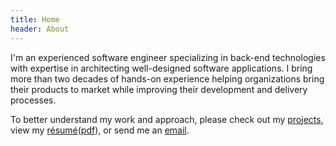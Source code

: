 ```yaml
---
title: Home
header: About
---
```


I'm an experienced software engineer specializing in back-end technologies with
expertise in architecting well-designed software applications. I bring more
than two decades of hands-on experience helping organizations bring their
products to market while improving their development and delivery processes.

To better understand my work and approach, please check out my
[projects](/software), view my [résumé](/resume)([pdf](/files/resume.pdf)), or
send me an
[email](mailto:patrick@the-reagans.com?subject=I'm%20your%20biggest%20fan).
